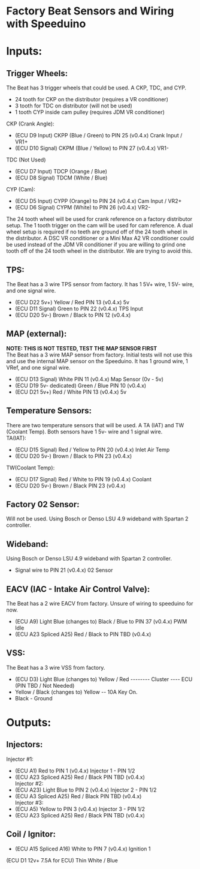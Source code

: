 # Factory Beat Sensors and Wiring with Speeduino

# Inputs:

## Trigger Wheels:
The Beat has 3 trigger wheels that could be used. A CKP, TDC, and CYP.
- 24 tooth for CKP on the distributor (requires a VR conditioner)
- 3 tooth for TDC on distributor (will not be used)
- 1 tooth CYP inside cam pulley (requires JDM VR conditioner)

CKP (Crank Angle):
- (ECU D9 Input) CKPP (Blue / Green) to PIN 25 (v0.4.x) Crank Input / VR1+
- (ECU D10 Signal) CKPM (Blue / Yellow) to PIN 27 (v0.4.x) VR1-

TDC (Not Used)
- (ECU D7 Input) TDCP (Orange / Blue)
- (ECU D8 Signal) TDCM (White / Blue)

CYP (Cam):
- (ECU D5 Input) CYPP (Orange) to PIN 24 (v0.4.x) Cam Input / VR2+
- (ECU D6 Signal) CYPM (White) to PIN 26 (v0.4.x) VR2-

The 24 tooth wheel will be used for crank reference on a factory distributor setup. The 1 tooth trigger on the cam 
will be used for cam reference. A dual wheel setup is required if no teeth are ground off of the 24 tooth wheel in 
the distributor. A DSC VR conditioner or a Mini Max A2 VR conditioner could be used instead of the JDM VR conditioner 
if you are willing to grind one tooth off of the 24 tooth wheel in the distributor. We are trying to avoid this. 

## TPS:
The Beat has a 3 wire TPS sensor from factory. It has 1 5V+ wire, 1 5V- wire, and one signal wire.
- (ECU D22 5v+) Yellow / Red PIN 13 (v0.4.x) 5v
- (ECU D11 Signal) Green to PIN 22 (v0.4.x) TPS Input
- (ECU D20 5v-) Brown / Black to PIN 12 (v0.4.x)

## MAP (external):
**NOTE: THIS IS NOT TESTED, TEST THE MAP SENSOR FIRST**\
The Beat has a 3 wire MAP sensor from factory. Initial tests will not use this and use the internal MAP sensor on the Speeduino. 
It has 1 ground wire, 1 VRef, and one signal wire.
- (ECU D13 Signal) White PIN 11 (v0.4.x) Map Sensor (0v - 5v)
- (ECU D19 5v- dedicated) Green / Blue PIN 10 (v0.4.x) 
- (ECU D21 5v+) Red / White PIN 13 (v0.4.x) 5v 

## Temperature Sensors:
There are two temperature sensors that will be used. A TA (IAT) and TW (Coolant Temp). 
Both sensors have 1 5v- wire and 1 signal wire.\
TA(IAT):
- (ECU D15 Signal) Red / Yellow to PIN 20 (v0.4.x) Inlet Air Temp
- (ECU D20 5v-) Brown / Black to PIN 23 (v0.4.x) 

TW(Coolant Temp):
- (ECU D17 Signal) Red / White to PIN 19 (v0.4.x) Coolant
- (ECU D20 5v-) Brown / Black PIN 23 (v0.4.x)

## Factory 02 Sensor:
Will not be used. Using Bosch or Denso LSU 4.9 wideband with Spartan 2 controller.

## Wideband:
Using Bosch or Denso LSU 4.9 wideband with Spartan 2 controller.
- Signal wire to PIN 21 (v0.4.x) 02 Sensor

## EACV (IAC - Intake Air Control Valve):
The Beat has a 2 wire EACV from factory. Unsure of wiring to speeduino for now. 
- (ECU A9) Light Blue (changes to) Black / Blue to PIN 37 (v0.4.x) PWM Idle
- (ECU A23 Spliced A25) Red / Black to PIN TBD (v0.4.x)

## VSS:
The Beat has a 3 wire VSS from factory.
- (ECU D3) Light Blue (changes to) Yellow / Red -------- Cluster ---- ECU (PIN TBD / Not Needed)
- Yellow / Black (changes to) Yellow -- 10A Key On.
- Black - Ground

# Outputs:

## Injectors:
Injector #1:
- (ECU A1) Red to PIN 1 (v0.4.x) Injector 1 - PIN 1/2
- (ECU A23 Spliced A25) Red / Black PIN TBD (v0.4.x) \
Injector #2:
- (ECU A23) Light Blue to PIN 2 (v0.4.x) Injector 2 - PIN 1/2
- (ECU A3 Spliced A25) Red / Black PIN TBD (v0.4.x) \
Injector #3:
- (ECU A5) Yellow to PIN 3 (v0.4.x) Injector 3 - PIN 1/2
- (ECU A23 Spliced A25) Red / Black PIN TBD (v0.4.x)

## Coil / Ignitor:
- (ECU A15 Spliced A16) White to PIN 7 (v0.4.x) Ignition 1

(ECU D1 12v+ 7.5A for ECU) Thin White / Blue

